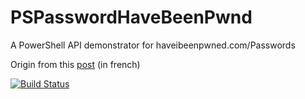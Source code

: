 # PSPasswordHaveBeenPwnd
A PowerShell API demonstrator for haveibeenpwned.com/Passwords

Origin from this [post](https://geekeries.org/2019/03/est-ce-que-mon-mot-de-passe-a-ete-pirate/) (in french)

[![Build Status](https://dev.azure.com/PSPasswordHaveBeenPwnd/PSPasswordHaveBeenPwnd/_apis/build/status/eladent.PSPasswordHaveBeenPwnd?branchName=master)](https://dev.azure.com/PSPasswordHaveBeenPwnd/PSPasswordHaveBeenPwnd/_build/latest?definitionId=2&branchName=master)

